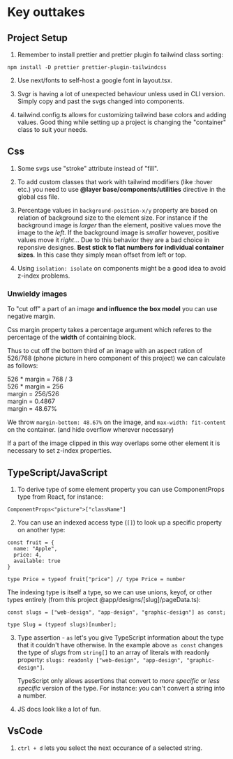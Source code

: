 # Key outtakes

## Project Setup

1. Remember to install prettier and prettier plugin fo tailwind class sorting:

```
npm install -D prettier prettier-plugin-tailwindcss
```

2. Use next/fonts to self-host a google font in layout.tsx.

3. Svgr is having a lot of unexpected behaviour unless used in CLI version. Simply copy and past the svgs changed into components.

4. tailwind.config.ts allows for customizing tailwind base colors and adding values. Good thing while setting up a project is changing the "container" class to suit your needs.

## Css

1. Some svgs use "stroke" attribute instead of "fill".

2. To add custom classes that work with tailwind modifiers (like :hover etc.) you need to use **@layer base/components/utilities** directive in the global css file.

3. Percentage values in `background-position-x/y` property are based on relation of background size to the element size. For instance if the background image is _larger_ than the element, positive values move the image to the _left_. If the background image is _smaller_ however, positive values move it _right_... Due to this behavior they are a bad choice in reponsive designes. **Best stick to flat numbers for individual container sizes**. In this case they simply mean offset from left or top.

4. Using `isolation: isolate` on components might be a good idea to avoid z-index problems.

### **Unwieldy images**

To "cut off" a part of an image **and influence the box model** you can use negative margin.

Css margin property takes a percentage argument which referes to the percentage of the **width** of containing block.

Thus to cut off the bottom third of an image with an aspect ration of 526/768 (phone picture in hero component of this project) we can calculate as follows:

526 \* margin = 768 / 3\
526 \* margin = 256\
margin = 256/526\
margin = 0.4867\
margin = 48.67%

We throw
`margin-bottom: 48.67%`
on the image, and
`max-width: fit-content`
on the container. (and hide overflow wherever necessary)

If a part of the image clipped in this way overlaps some other element it is necessary to set z-index properties.

## TypeScript/JavaScript

1. To derive type of some element property you can use ComponentProps type from React, for instance:

```
ComponentProps<"picture">["className"]
```

2. You can use an indexed access type (`[]`) to look up a specific property on another type:

```
const fruit = {
  name: "Apple",
  price: 4,
  available: true
}

type Price = typeof fruit["price"] // type Price = number
```

The indexing type is itself a type, so we can use unions, keyof, or other types entirely (from this project @app/designs/[slug]/pageData.ts):

```
const slugs = ["web-design", "app-design", "graphic-design"] as const;

type Slug = (typeof slugs)[number];
```

3. Type assertion - `as` let's you give TypeScript information about the type that it couldn't have otherwise. In the example above `as const` changes the type of _slugs_ from `string[]` to an array of literals with readonly property: `slugs: readonly ["web-design", "app-design", "graphic-design"]`.

   TypeScript only allows assertions that convert to _more specific_ or _less specific_ version of the type. For instance: you can't convert a string into a number.

4. JS docs look like a lot of fun.

## VsCode

1. `ctrl + d` lets you select the next occurance of a selected string.
